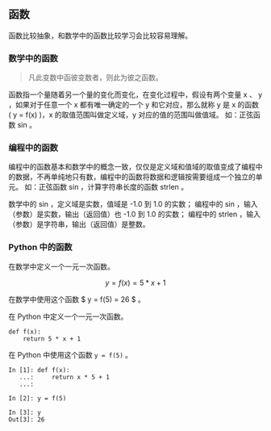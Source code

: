 ## 函数 ##
函数比较抽象，和数学中的函数比较学习会比较容易理解。

### 数学中的函数 ###
> 凡此变数中函彼变数者，则此为彼之函数。

函数指一个量随着另一个量的变化而变化，在变化过程中，假设有两个变量 x 、 y ，如果对于任意一个 x 都有唯一确定的一个 y 和它对应，那么就称 y 是 x 的函数 \( y = f(x) \)，x 的取值范围叫做定义域，y 对应的值的范围叫做值域。
如：正弦函数 sin 。

### 编程中的函数 ###
编程中的函数基本和数学中的概念一致，仅仅是定义域和值域的取值变成了编程中的数据，不再单纯地只有数，编程中的函数将数据和逻辑按需要组成一个独立的单元。
如：正弦函数 sin ，计算字符串长度的函数 strlen 。

数学中的 sin ，定义域是实数，值域是 -1.0 到 1.0 的实数；
编程中的 sin ，输入（参数）是实数，输出（返回值）也 -1.0 到 1.0 的实数；
编程中的 strlen ，输入（参数）是字符串，输出（返回值）是整数。

### Python 中的函数 ###
在数学中定义一个一元一次函数。

$$
	y = f(x) = 5 * x + 1
$$

在数学中使用这个函数 $ y = f(5) = 26 $ 。

在 Python 中定义一个一元一次函数。

```
def f(x):
	return 5 * x + 1
```

在 Python 中使用这个函数 ``` y = f(5) ``` 。

```
In [1]: def f(x):
   ...:     return x * 5 + 1
   ...:

In [2]: y = f(5)

In [3]: y
Out[3]: 26
```
